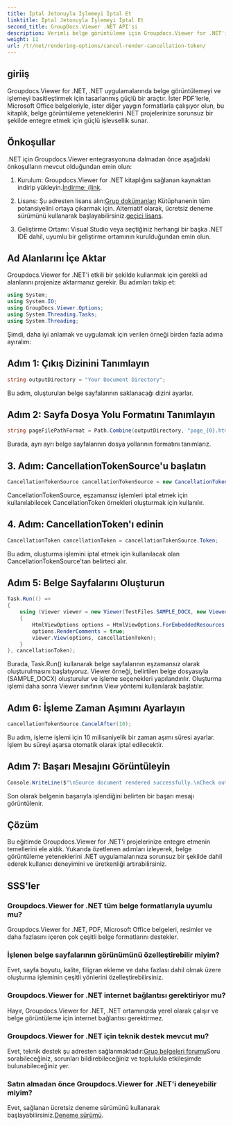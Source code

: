 ```yaml
---
title: İptal Jetonuyla İşlemeyi İptal Et
linktitle: İptal Jetonuyla İşlemeyi İptal Et
second_title: GroupDocs.Viewer .NET API'si
description: Verimli belge görüntüleme için Groupdocs.Viewer for .NET'i .NET projelerinize sorunsuz bir şekilde entegre edin.
weight: 11
url: /tr/net/rendering-options/cancel-render-cancellation-token/
---
```

## giriiş
Groupdocs.Viewer for .NET, .NET uygulamalarında belge görüntülemeyi ve işlemeyi basitleştirmek için tasarlanmış güçlü bir araçtır. İster PDF'lerle, Microsoft Office belgeleriyle, ister diğer yaygın formatlarla çalışıyor olun, bu kitaplık, belge görüntüleme yeteneklerini .NET projelerinize sorunsuz bir şekilde entegre etmek için güçlü işlevsellik sunar.
## Önkoşullar
.NET için Groupdocs.Viewer entegrasyonuna dalmadan önce aşağıdaki önkoşulların mevcut olduğundan emin olun:
1.  Kurulum: Groupdocs.Viewer for .NET kitaplığını sağlanan kaynaktan indirip yükleyin.[İndirme: {link](https://releases.groupdocs.com/viewer/net/).
   
2.  Lisans: Şu adresten lisans alın:[Grup dokümanları](https://purchase.groupdocs.com/buy) Kütüphanenin tüm potansiyelini ortaya çıkarmak için. Alternatif olarak, ücretsiz deneme sürümünü kullanarak başlayabilirsiniz.[geçici lisans](https://purchase.groupdocs.com/temporary-license/).
   
3. Geliştirme Ortamı: Visual Studio veya seçtiğiniz herhangi bir başka .NET IDE dahil, uyumlu bir geliştirme ortamının kurulduğundan emin olun.

## Ad Alanlarını İçe Aktar
Groupdocs.Viewer for .NET'i etkili bir şekilde kullanmak için gerekli ad alanlarını projenize aktarmanız gerekir. Bu adımları takip et:

```csharp
using System;
using System.IO;
using GroupDocs.Viewer.Options;
using System.Threading.Tasks;
using System.Threading;
```

Şimdi, daha iyi anlamak ve uygulamak için verilen örneği birden fazla adıma ayıralım:
## Adım 1: Çıkış Dizinini Tanımlayın
```csharp
string outputDirectory = "Your Document Directory";
```
Bu adım, oluşturulan belge sayfalarının saklanacağı dizini ayarlar.
## Adım 2: Sayfa Dosya Yolu Formatını Tanımlayın
```csharp
string pageFilePathFormat = Path.Combine(outputDirectory, "page_{0}.html");
```
Burada, ayrı ayrı belge sayfalarının dosya yollarının formatını tanımlarız.
## 3. Adım: CancellationTokenSource'u başlatın
```csharp
CancellationTokenSource cancellationTokenSource = new CancellationTokenSource();
```
CancellationTokenSource, eşzamansız işlemleri iptal etmek için kullanılabilecek CancellationToken örnekleri oluşturmak için kullanılır.
## 4. Adım: CancellationToken'ı edinin
```csharp
CancellationToken cancellationToken = cancellationTokenSource.Token;
```
Bu adım, oluşturma işlemini iptal etmek için kullanılacak olan CancellationTokenSource'tan belirteci alır.
## Adım 5: Belge Sayfalarını Oluşturun
```csharp
Task.Run(() =>
{
    using (Viewer viewer = new Viewer(TestFiles.SAMPLE_DOCX, new ViewerSettings(new GroupDocs.Viewer.Logging.ConsoleLogger())))
    {
        HtmlViewOptions options = HtmlViewOptions.ForEmbeddedResources(pageFilePathFormat);
        options.RenderComments = true;
        viewer.View(options, cancellationToken);
    }
}, cancellationToken);
```
Burada, Task.Run() kullanarak belge sayfalarının eşzamansız olarak oluşturulmasını başlatıyoruz. Viewer örneği, belirtilen belge dosyasıyla (SAMPLE_DOCX) oluşturulur ve işleme seçenekleri yapılandırılır. Oluşturma işlemi daha sonra Viewer sınıfının View yöntemi kullanılarak başlatılır.
## Adım 6: İşleme Zaman Aşımını Ayarlayın
```csharp
cancellationTokenSource.CancelAfter(10);
```
Bu adım, işleme işlemi için 10 milisaniyelik bir zaman aşımı süresi ayarlar. İşlem bu süreyi aşarsa otomatik olarak iptal edilecektir.
## Adım 7: Başarı Mesajını Görüntüleyin
```csharp
Console.WriteLine($"\nSource document rendered successfully.\nCheck output in {outputDirectory}.");
```
Son olarak belgenin başarıyla işlendiğini belirten bir başarı mesajı görüntülenir.

## Çözüm
Bu eğitimde Groupdocs.Viewer for .NET'i projelerinize entegre etmenin temellerini ele aldık. Yukarıda özetlenen adımları izleyerek, belge görüntüleme yeteneklerini .NET uygulamalarınıza sorunsuz bir şekilde dahil ederek kullanıcı deneyimini ve üretkenliği artırabilirsiniz.
## SSS'ler
### Groupdocs.Viewer for .NET tüm belge formatlarıyla uyumlu mu?
Groupdocs.Viewer for .NET, PDF, Microsoft Office belgeleri, resimler ve daha fazlasını içeren çok çeşitli belge formatlarını destekler.
### İşlenen belge sayfalarının görünümünü özelleştirebilir miyim?
Evet, sayfa boyutu, kalite, filigran ekleme ve daha fazlası dahil olmak üzere oluşturma işleminin çeşitli yönlerini özelleştirebilirsiniz.
### Groupdocs.Viewer for .NET internet bağlantısı gerektiriyor mu?
Hayır, Groupdocs.Viewer for .NET, .NET ortamınızda yerel olarak çalışır ve belge görüntüleme için internet bağlantısı gerektirmez.
### Groupdocs.Viewer for .NET için teknik destek mevcut mu?
 Evet, teknik destek şu adresten sağlanmaktadır:[Grup belgeleri forumu](https://forum.groupdocs.com/c/viewer/9)Soru sorabileceğiniz, sorunları bildirebileceğiniz ve toplulukla etkileşimde bulunabileceğiniz yer.
### Satın almadan önce Groupdocs.Viewer for .NET'i deneyebilir miyim?
 Evet, sağlanan ücretsiz deneme sürümünü kullanarak başlayabilirsiniz.[Deneme sürümü](https://releases.groupdocs.com/).